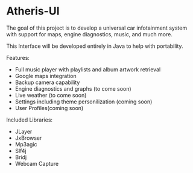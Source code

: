 # Atheris-UI
The goal of this project is to develop a universal car infotainment system with support for maps, engine diagnostics, music, and much more.

This Interface will be developed entirely in Java to help with portability.

Features:
  - Full music player with playlists and album artwork retrieval
  - Google maps integration
  - Backup camera capability
  - Engine diagnostics and graphs (to come soon)
  - Live weather (to come soon)
  - Settings including theme personilization (coming soon)
  - User Profiles(coming soon)
  
Included Libraries:
  - JLayer
  - JxBrowser
  - Mp3agic
  - Slf4j
  - Bridj
  - Webcam Capture
